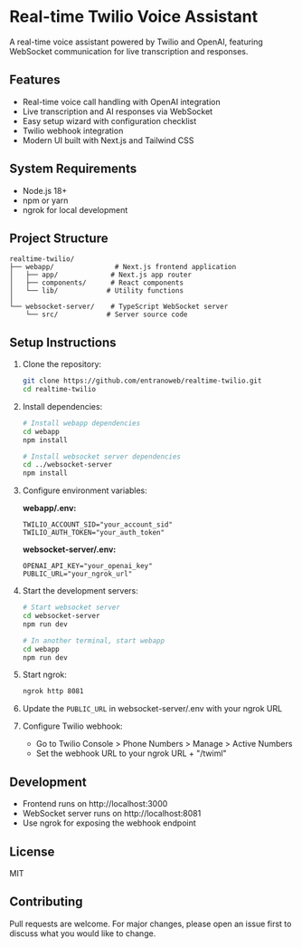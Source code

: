 # Real-time Twilio Voice Assistant

A real-time voice assistant powered by Twilio and OpenAI, featuring WebSocket communication for live transcription and responses.

## Features

- Real-time voice call handling with OpenAI integration
- Live transcription and AI responses via WebSocket
- Easy setup wizard with configuration checklist
- Twilio webhook integration
- Modern UI built with Next.js and Tailwind CSS

## System Requirements

- Node.js 18+
- npm or yarn
- ngrok for local development

## Project Structure

```
realtime-twilio/
├── webapp/               # Next.js frontend application
│   ├── app/             # Next.js app router
│   ├── components/      # React components
│   └── lib/            # Utility functions
│
└── websocket-server/    # TypeScript WebSocket server
    └── src/            # Server source code
```

## Setup Instructions

1. Clone the repository:
   ```bash
   git clone https://github.com/entranoweb/realtime-twilio.git
   cd realtime-twilio
   ```

2. Install dependencies:
   ```bash
   # Install webapp dependencies
   cd webapp
   npm install

   # Install websocket server dependencies
   cd ../websocket-server
   npm install
   ```

3. Configure environment variables:

   **webapp/.env:**
   ```
   TWILIO_ACCOUNT_SID="your_account_sid"
   TWILIO_AUTH_TOKEN="your_auth_token"
   ```

   **websocket-server/.env:**
   ```
   OPENAI_API_KEY="your_openai_key"
   PUBLIC_URL="your_ngrok_url"
   ```

4. Start the development servers:

   ```bash
   # Start websocket server
   cd websocket-server
   npm run dev

   # In another terminal, start webapp
   cd webapp
   npm run dev
   ```

5. Start ngrok:
   ```bash
   ngrok http 8081
   ```

6. Update the `PUBLIC_URL` in websocket-server/.env with your ngrok URL

7. Configure Twilio webhook:
   - Go to Twilio Console > Phone Numbers > Manage > Active Numbers
   - Set the webhook URL to your ngrok URL + "/twiml"

## Development

- Frontend runs on http://localhost:3000
- WebSocket server runs on http://localhost:8081
- Use ngrok for exposing the webhook endpoint

## License

MIT

## Contributing

Pull requests are welcome. For major changes, please open an issue first to discuss what you would like to change.
